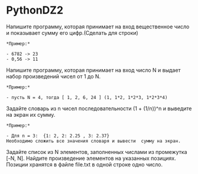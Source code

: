 # PythonDZ2
Напишите программу, которая принимает на вход вещественное число и показывает сумму его цифр.(Сделать для строки)

    *Пример:*

    - 6782 -> 23
    - 0,56 -> 11
Напишите программу, которая принимает на вход число N и выдает набор произведений чисел от 1 до N.

    *Пример:*

    - пусть N = 4, тогда [ 1, 2, 6, 24 ] (1, 1*2, 1*2*3, 1*2*3*4)
Задайте словарь из n чисел последовательности (1 + (1/n))^n и выведите на экран их сумму.

    *Пример:*

    - Для n = 3:  {1: 2, 2: 2.25 , 3: 2.37}
    Необходимо сложить все значения словаря и вывести  сумму на экран.
Задайте список из N элементов, заполненных числами из промежутка [-N, N]. Найдите произведение элементов на указанных позициях. Позиции хранятся в файле file.txt в одной строке одно число.

